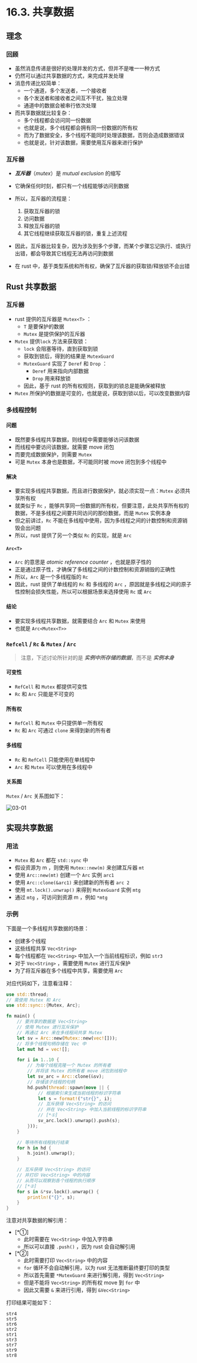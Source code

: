 # 16.3. 共享数据

## 理念

### 回顾

- 虽然消息传递是很好的处理并发的方式，但并不是唯一一种方式
- 仍然可以通过共享数据的方式，来完成并发处理
- 消息传递比较简单：
    - 一个通道，多个发送者，一个接收者
    - 各个发送者和接收者之间互不干扰，独立处理
    - 通道中的数据会被串行依次处理
- 而共享数据就比较复杂：
    - 多个线程都会访问同一份数据
    - 也就是说，多个线程都会拥有同一份数据的所有权
    - 而为了数据安全，多个线程不能同时处理该数据，否则会造成数据错误
    - 也就是说，针对该数据，需要使用互斥器来进行保护



### 互斥器

- ***互斥器***（*mutex*）是 *mutual exclusion* 的缩写
- 它确保任何时刻，都只有一个线程能够访问到数据
- 所以，互斥器的流程是：
    1. 获取互斥器的锁
    2. 访问数据
    3. 释放互斥器的锁
    4. 其它线程继续获取互斥器的锁，重复上述流程

- 因此，互斥器比较复杂，因为涉及到多个步骤，而某个步骤忘记执行、或执行出错，都会导致其它线程无法再访问到数据
- 在 rust 中，基于类型系统和所有权，确保了互斥器的获取锁/释放锁不会出错



## Rust 共享数据

### 互斥器

- rust 提供的互斥器是 `Mutex<T>` ：
    - `T` 是要保护的数据
    - `Mutex` 是提供保护的互斥器
- `Mutex` 提供`lock` 方法来获取锁：
    - `lock` 会阻塞等待，直到获取到锁
    - 获取到锁后，得到的结果是 `MutexGuard`
    - `MutexGuard` 实现了 `Deref` 和 `Drop` ：
        - `Deref` 用来指向内部数据
        - `Drop` 用来释放锁
    - 因此，基于 rust 的所有权规则，获取到的锁总是能确保被释放
- `Mutex` 所保护的数据是可变的，也就是说，获取到锁以后，可以改变数据内容



### 多线程控制

#### 问题

- 既然要多线程共享数据，则线程中需要能够访问该数据
- 而线程中要访问该数据，就需要 move 闭包
- 而要完成数据保护，则需要 `Mutex`
- 可是 `Mutex` 本身也是数据，不可能同时被 move 闭包到多个线程中

#### 解决

- 要实现多线程共享数据，而且进行数据保护，就必须实现一点：`Mutex` 必须共享所有权
- 就类似于 `Rc` ，能够共享同一份数据的所有权，但要注意，此处共享所有权的数据，不是多线程之间要共同访问的那份数据，而是 `Mutex` 实例本身
- 但之前讲过，`Rc` 不能在多线程中使用，因为多线程之间的计数控制和资源销毁会出问题
- 所以，rust 提供了另一个类似 `Rc` 的实现，就是 `Arc`

#### `Arc<T>`

- `Arc` 的意思是 *atomic reference counter* ，也就是原子性的
- 正是通过原子性，才确保了多线程之间的计数控制和资源销毁的正确性
- 所以，`Arc` 是一个多线程版的 `Rc`
- 因此，rust 提供了单线程的 `Rc` 和 多线程的 `Arc` ，原因就是多线程之间的原子性控制会损失性能，所以可以根据场景来选择使用 `Rc` 或 `Arc`

#### 结论

- 要实现多线程共享数据，就需要结合 `Arc` 和 `Mutex` 来使用
- 也就是 `Arc<Mutex<T>>`



### `Refcell` / `Rc` & `Mutex` / `Arc`

>  注意，下述讨论所针对的是 ***实例中所存储的数据***，而不是 ***实例本身***

#### 可变性

- `RefCell` 和 `Mutex` 都提供可变性
- `Rc` 和 `Arc` 只能是不可变的

#### 所有权

- `RefCell` 和 `Mutex` 中只提供单一所有权
- `Rc` 和 `Arc` 可通过 `clone` 来得到新的所有者

#### 多线程

- `Rc` 和 `RefCell` 只能使用在单线程中
- `Arc` 和 `Mutex` 可以使用在多线程中

#### 关系图

`Mutex` / `Arc` 关系图如下：

![03-01](./03-01.png)



## 实现共享数据

### 用法

- `Mutex` 和 `Arc` 都在 `std::sync` 中
- 假设资源为 m ，则使用 `Mutex::new(m)` 来创建互斥器 `mt`
- 使用 `Arc::new(mt)` 创建一个 `Arc` 实例 `arc1`
- 使用 `Arc::clone(&arc1)` 来创建新的所有者 `arc 2`
- 使用 `mt.lock().unwrap()` 来得到 `MutexGuard` 实例 `mtg`
- 通过 `mtg` ，可访问到资源 m ，例如 `*mtg` 

### 示例

下面是一个多线程共享数据的场景：

- 创建多个线程
- 这些线程共享 `Vec<String>`
- 每个线程都在 `Vec<String>` 中加入一个当前线程标识，例如 `str3`
- 对于 `Vec<String>` ，需要使用 `Mutex` 进行互斥保护
- 为了将互斥器在多个线程中共享，需要使用 `Arc`

对应代码如下，注意看注释：

```rust
use std::thread;
// 需使用 Mutex 和 Arc
use std::sync::{Mutex, Arc};

fn main() {
    // 要共享的数据是 Vec<String>
    // 使用 Mutex 进行互斥保护
    // 再通过 Arc 来在多线程间共享 Mutex
	let sv = Arc::new(Mutex::new(vec![]));
    // 将多个线程句柄存储在 Vec 中
	let mut hd = vec![];

	for i in 1..10 {
        // 为每个线程克隆一个 Mutex 的所有者
        // 并将该 Mutex 的所有者 move 闭包到线程中
		let sv_arc = Arc::clone(&sv);
        // 存储该子线程的句柄
		hd.push(thread::spawn(move || {
            // 根据索引来生成当前线程的标识字符串
			let s = format!("str{}", i);
            // 互斥获得 Vec<String> 的访问
            // 并在 Vec<String> 中加入当前线程的标识字符串
            // [*①]
			sv_arc.lock().unwrap().push(s);
		}));
	}

    // 等待所有线程执行结束
	for h in hd {
		h.join().unwrap();
	}

    // 互斥获得 Vec<String> 的访问
    // 并打印 Vec<String> 中的内容
    // 从而可以观察到各个线程的执行顺序
    // [*②]
	for s in &*sv.lock().unwrap() {
		println!("{}", s);
	}
}
```

注意对共享数据的解引用：

- [*①]
    - 此时需要在 `Vec<String>` 中加入字符串
    - 所以可以直接 `.push()` ，因为 rust 会自动解引用
- [*②]
    - 此时需要打印 `Vec<String>` 中的内容
    - `for` 循环不会自动解引用，以为 rust 无法推断最终要打印的类型
    - 所以首先需要 `*MutexGuard` 来进行解引用，得到 `Vec<String>`
    - 但是不能将 `Vec<String>` 的所有权 move 到 `for` 中
    - 因此又需要 `&` 来进行引用，得到 `&Vec<String>`

打印结果可能如下：

```shell
str4
str5
str6
str2
str1
str3
str7
str9
str8
```

